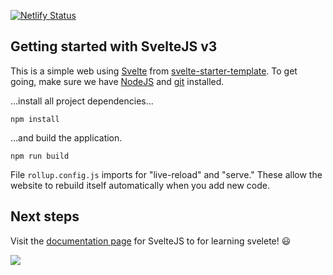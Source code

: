 [![Netlify Status](https://api.netlify.com/api/v1/badges/d5fa9df7-6ad3-4518-b1fd-5df145df6b5c/deploy-status)](https://app.netlify.com/sites/dreamy-lalande-35da01/deploys)

## Getting started with SvelteJS v3

This is a simple web using [Svelte](https://v3.svelte.technology) from [svelte-starter-template](https://github.com/Holben888/svelte-starter-template.git). To get going, make sure we have [NodeJS](https://nodejs.org/en/) and [git](https://git-scm.com/book/en/v2/Getting-Started-Installing-Git) installed.

...install all project dependencies...

```
npm install
```

...and build the application.

```
npm run build
```

File `rollup.config.js` imports for "live-reload" and "serve." These allow the website to rebuild itself automatically when you add new code.

## Next steps

Visit the [documentation page](https://svelte.dev/docs) for SvelteJS to for learning svelete! :smiley:

[<img src="https://www.netlify.com/img/deploy/button.svg">](https://app.netlify.com/start/deploy)
